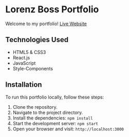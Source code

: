 # Lorenz Boss Portfolio

Welcome to my portfolio! 
[Live Website](https://lorenzboss.com)

## Technologies Used

- HTML5 & CSS3
- React.js
- JavaScript
- Style-Components

## Installation

To run this portfolio locally, follow these steps:

1. Clone the repository.
2. Navigate to the project directory.
3. Install the dependencies: `npm install`
4. Start the development server: `npm start`
5. Open your browser and visit: `http://localhost:3000`